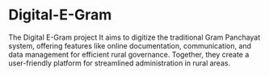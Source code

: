 # Digital-E-Gram
The Digital E-Gram project It aims to digitize the traditional Gram Panchayat system, offering features like online documentation, communication, and data management for efficient rural governance. Together, they create a user-friendly platform for streamlined administration in rural areas.
